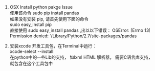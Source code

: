 1. OSX Install python pakge Issue<br>
使用该命令 sudo pip install pandas <br>
如果没有安装 pip, 请首先使用下面的命令<br>
 sudo easy_install pip <br>
直接使用 
   sudo easy_install pandas ,出以以下错误：
   OSError: [Errno 13] Permission denied: '/Library/Python/2.7/site-packages/pandas 

2. 安装xcode 开发工具包，在Terminal中运行：<br>
   xcode-select --install <br>
   在python中的一些Lib的支持， 如lxml HTML 解析器， 需要C语言库支持， 就包含在这个工具包中
